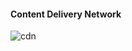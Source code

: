 #### Content Delivery Network

<img src="https://upload.wikimedia.org/wikipedia/commons/thumb/2/26/NCDN_-_CDN.svg/1920px-NCDN_-_CDN.svg.png" alt="cdn">
